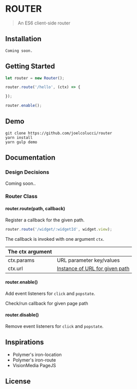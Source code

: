 # ROUTER
> An ES6 client-side router

## Installation
```
Coming soon.
```

## Getting Started
```javascript
let router = new Router();

router.route('/hello', (ctx) => {

});

router.enable();
```

## Demo
```
git clone https://github.com/joelcolucci/router
yarn install
yarn gulp demo
```

## Documentation
### Design Decisions
Coming soon..

### Router Class

#### router.route(path, callback)
Register a callback for the given path.

```javascript
router.route('/widget/:widgetId', widget.view);
```

The callback is invoked with one argument `ctx`.

|  The ctx argument | |
| ---------- | ------ |
| ctx.params | URL parameter key/values |
| ctx.url | [Instance of URL for given path](https://developer.mozilla.org/en-US/docs/Web/API/URL) |


#### router.enable()
Add event listeners for `click` and `popstate`.

Check/run callback for given page path

#### router.disable()
Remove event listeners for `click` and `popstate`.

## Inspirations
* Polymer's iron-location
* Polymer's iron-route
* VisionMedia PageJS

## License